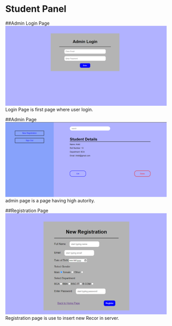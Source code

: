 # Student Panel
##Admin Login Page
![Admin Login Page image design](images/Login-Form.png)
Login Page is first page where user login.

##Admin Page
![Admin Page image design](images/Admin-page.png)
admin page is a page having high autority.

##Registration Page
![Registration Page image design](images/Registration-form.png)
Registration page is use to insert new Recor in server.